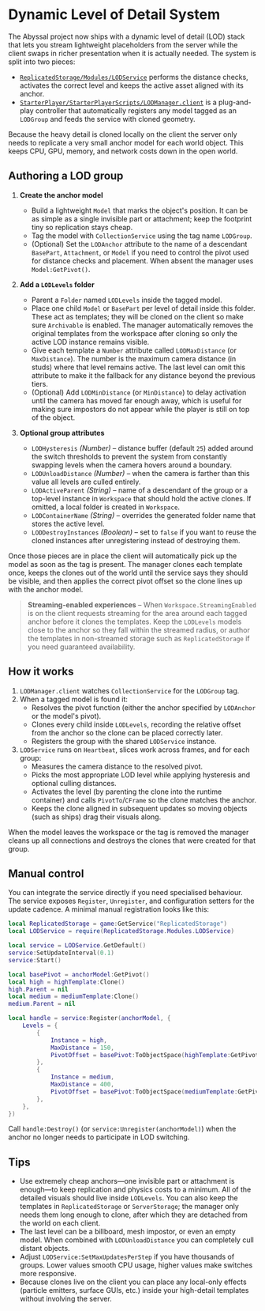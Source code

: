 # Dynamic Level of Detail System

The Abyssal project now ships with a dynamic level of detail (LOD) stack that
lets you stream lightweight placeholders from the server while the client swaps
in richer presentation when it is actually needed. The system is split into two
pieces:

- [`ReplicatedStorage/Modules/LODService`](../src/ReplicatedStorage/Modules/LODService.lua)
  performs the distance checks, activates the correct level and keeps the active
  asset aligned with its anchor.
- [`StarterPlayer/StarterPlayerScripts/LODManager.client`](../src/StarterPlayer/StarterPlayerScripts/LODManager.client.lua)
  is a plug-and-play controller that automatically registers any model tagged as
  an `LODGroup` and feeds the service with cloned geometry.

Because the heavy detail is cloned locally on the client the server only needs
to replicate a very small anchor model for each world object. This keeps CPU,
GPU, memory, and network costs down in the open world.

## Authoring a LOD group

1. **Create the anchor model**
   - Build a lightweight `Model` that marks the object's position. It can be as
     simple as a single invisible part or attachment; keep the footprint tiny so
     replication stays cheap.
   - Tag the model with `CollectionService` using the tag name `LODGroup`.
   - (Optional) Set the `LODAnchor` attribute to the name of a descendant
     `BasePart`, `Attachment`, or `Model` if you need to control the pivot used
     for distance checks and placement. When absent the manager uses
     `Model:GetPivot()`.

2. **Add a `LODLevels` folder**
   - Parent a `Folder` named `LODLevels` inside the tagged model.
   - Place one child `Model` or `BasePart` per level of detail inside this
     folder. These act as templates; they will be cloned on the client so make
     sure `Archivable` is enabled. The manager automatically removes the
     original templates from the workspace after cloning so only the active LOD
     instance remains visible.
   - Give each template a `Number` attribute called `LODMaxDistance` (or
     `MaxDistance`). The number is the maximum camera distance (in studs) where
     that level remains active. The last level can omit this attribute to make
     it the fallback for any distance beyond the previous tiers.
   - (Optional) Add `LODMinDistance` (or `MinDistance`) to delay activation
     until the camera has moved far enough away, which is useful for making sure
     impostors do not appear while the player is still on top of the object.

3. **Optional group attributes**
   - `LODHysteresis` *(Number)* – distance buffer (default `25`) added around the
     switch thresholds to prevent the system from constantly swapping levels
     when the camera hovers around a boundary.
   - `LODUnloadDistance` *(Number)* – when the camera is farther than this value
     all levels are culled entirely.
   - `LODActiveParent` *(String)* – name of a descendant of the group or a
     top-level instance in `Workspace` that should hold the active clones. If
     omitted, a local folder is created in `Workspace`.
   - `LODContainerName` *(String)* – overrides the generated folder name that
     stores the active level.
   - `LODDestroyInstances` *(Boolean)* – set to `false` if you want to reuse the
     cloned instances after unregistering instead of destroying them.

Once those pieces are in place the client will automatically pick up the model
as soon as the tag is present. The manager clones each template once, keeps the
clones out of the world until the service says they should be visible, and then
applies the correct pivot offset so the clone lines up with the anchor model.

> **Streaming-enabled experiences** – When `Workspace.StreamingEnabled` is on the
> client requests streaming for the area around each tagged anchor before it
> clones the templates. Keep the `LODLevels` models close to the anchor so they
> fall within the streamed radius, or author the templates in non-streamed
> storage such as `ReplicatedStorage` if you need guaranteed availability.

## How it works

1. `LODManager.client` watches `CollectionService` for the `LODGroup` tag.
2. When a tagged model is found it:
   - Resolves the pivot function (either the anchor specified by `LODAnchor` or
     the model's pivot).
   - Clones every child inside `LODLevels`, recording the relative offset from
     the anchor so the clone can be placed correctly later.
   - Registers the group with the shared `LODService` instance.
3. `LODService` runs on `Heartbeat`, slices work across frames, and for each
   group:
   - Measures the camera distance to the resolved pivot.
   - Picks the most appropriate LOD level while applying hysteresis and optional
     culling distances.
   - Activates the level (by parenting the clone into the runtime container) and
     calls `PivotTo`/`CFrame` so the clone matches the anchor.
   - Keeps the clone aligned in subsequent updates so moving objects (such as
     ships) drag their visuals along.

When the model leaves the workspace or the tag is removed the manager cleans up
all connections and destroys the clones that were created for that group.

## Manual control

You can integrate the service directly if you need specialised behaviour. The
service exposes `Register`, `Unregister`, and configuration setters for the
update cadence. A minimal manual registration looks like this:

```lua
local ReplicatedStorage = game:GetService("ReplicatedStorage")
local LODService = require(ReplicatedStorage.Modules.LODService)

local service = LODService.GetDefault()
service:SetUpdateInterval(0.1)
service:Start()

local basePivot = anchorModel:GetPivot()
local high = highTemplate:Clone()
high.Parent = nil
local medium = mediumTemplate:Clone()
medium.Parent = nil

local handle = service:Register(anchorModel, {
    Levels = {
        {
            Instance = high,
            MaxDistance = 150,
            PivotOffset = basePivot:ToObjectSpace(highTemplate:GetPivot()),
        },
        {
            Instance = medium,
            MaxDistance = 400,
            PivotOffset = basePivot:ToObjectSpace(mediumTemplate:GetPivot()),
        },
    },
})
```

Call `handle:Destroy()` (or `service:Unregister(anchorModel)`) when the anchor no
longer needs to participate in LOD switching.

## Tips

- Use extremely cheap anchors—one invisible part or attachment is enough—to
  keep replication and physics costs to a minimum. All of the detailed visuals
  should live inside `LODLevels`. You can also keep the templates in
  `ReplicatedStorage` or `ServerStorage`; the manager only needs them long
  enough to clone, after which they are detached from the world on each client.
- The last level can be a billboard, mesh impostor, or even an empty model. When
  combined with `LODUnloadDistance` you can completely cull distant objects.
- Adjust `LODService:SetMaxUpdatesPerStep` if you have thousands of groups.
  Lower values smooth CPU usage, higher values make switches more responsive.
- Because clones live on the client you can place any local-only effects (particle
  emitters, surface GUIs, etc.) inside your high-detail templates without
  involving the server.
